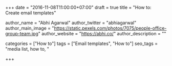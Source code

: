 +++
date = "2016-11-08T11:00:00+07:00"
draft = true
title = "How to: Create email templates"

author_name = "Abhi Agarwal"
author_twitter = "abhiagarwal"
author_main_image = "https://static.pexels.com/photos/7075/people-office-group-team.jpg"
author_website = "https://abhi.co/"
author_description = ""

categories = ["How to"]
tags = ["Email templates", "How to"]
seo_tags = "media list, how to, "

+++
